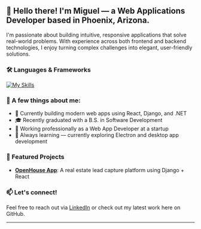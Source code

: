 ## 👋 Hello there! I'm Miguel — a Web Applications Developer based in Phoenix, Arizona.

I'm passionate about building intuitive, responsive applications that solve real-world problems. With experience across both frontend and backend technologies, I enjoy turning complex challenges into elegant, user-friendly solutions.

### 🛠️ Languages & Frameworks
[![My Skills](https://skillicons.dev/icons?i=js,html,css,cs,java,python,react,bootstrap,dotnet)](https://skillicons.dev)

### 🌟 A few things about me:
- 🔧 Currently building modern web apps using React, Django, and .NET
- 🎓 Recently graduated with a B.S. in Software Development
- 💼 Working professionally as a Web App Developer at a startup
- 🧠 Always learning — currently exploring Electron and desktop app development

### 📁 Featured Projects
- [**OpenHouse App**](https://github.com/mgalleg93/OpenhouseApp): A real estate lead capture platform using Django + React

### 📫 Let's connect!
Feel free to reach out via [LinkedIn]([https://www.linkedin.com/in/YOUR-LINKEDIN](https://www.linkedin.com/in/miguel-gallegos-002b48168/)) or check out my latest work here on GitHub.

---
